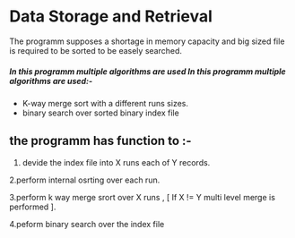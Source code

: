 # Data Storage and Retrieval 
The programm supposes a shortage in memory capacity and big sized file is required to be sorted to be easely searched.

#####  In this programm multiple algorithms are used In this programm multiple algorithms are used:-
- K-way merge sort with a different runs sizes.
- binary search over sorted binary index file

the programm has function to :-
------------
1. devide the index file into X runs each of Y records.

2.perform internal osrting over each run.

3.perform k way merge srort over X runs  , [ If X != Y multi level merge is performed ].

4.peform binary search over the index file 
